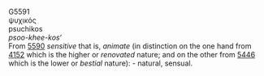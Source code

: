 G5591  
ψυχικός  
psuchikos  
*psoo-khee-kos‘*  
From [5590](g5590) *sensitive* that is, *animate* (in distinction on the
one hand from [4152](g4152) which is the higher or *renovated* nature;
and on the other from [5446](g5446) which is the lower or *bestial*
nature): - natural, sensual.  
